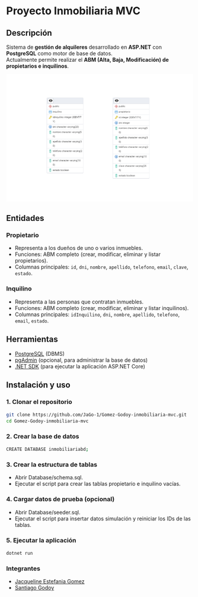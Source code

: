 # Proyecto Inmobiliaria MVC

## Descripción

Sistema de **gestión de alquileres** desarrollado en **ASP.NET** con **PostgreSQL** como motor de base de datos.  
Actualmente permite realizar el **ABM (Alta, Baja, Modificación) de propietarios e inquilinos**.

![DER Propietarios e Inquilinos](Diagrams/DER_PropietariosInquilinos.png)

## Entidades

### Propietario

- Representa a los dueños de uno o varios inmuebles.
- Funciones: ABM completo (crear, modificar, eliminar y listar propietarios).
- Columnas principales: `id`, `dni`, `nombre`, `apellido`, `telefono`, `email`, `clave`, `estado`.

### Inquilino

- Representa a las personas que contratan inmuebles.
- Funciones: ABM completo (crear, modificar, eliminar y listar inquilinos).
- Columnas principales: `idInquilino`, `dni`, `nombre`, `apellido`, `telefono`, `email`, `estado`.

## Herramientas

- [PostgreSQL](https://www.postgresql.org/download/) (DBMS)
- [pgAdmin](https://www.pgadmin.org/download/) (opcional, para administrar la base de datos)
- [.NET SDK](https://dotnet.microsoft.com/download) (para ejecutar la aplicación ASP.NET Core)

## Instalación y uso

### 1. Clonar el repositorio

```bash
git clone https://github.com/JaGo-1/Gomez-Godoy-inmobiliaria-mvc.git
cd Gomez-Godoy-inmobiliaria-mvc
```

### 2. Crear la base de datos

```bash
CREATE DATABASE inmobiliariabd;
```

### 3. Crear la estructura de tablas

- Abrir Database/schema.sql.
- Ejecutar el script para crear las tablas propietario e inquilino vacías.

### 4. Cargar datos de prueba (opcional)

- Abrir Database/seeder.sql.
- Ejecutar el script para insertar datos simulación y reiniciar los IDs de las tablas.

### 5. Ejecutar la aplicación

```bash
dotnet run
```

### Integrantes

- [Jacqueline Estefania Gomez](https://github.com/JaGo-1)
- [Santiago Godoy](https://github.com/SantiMGodoy)
